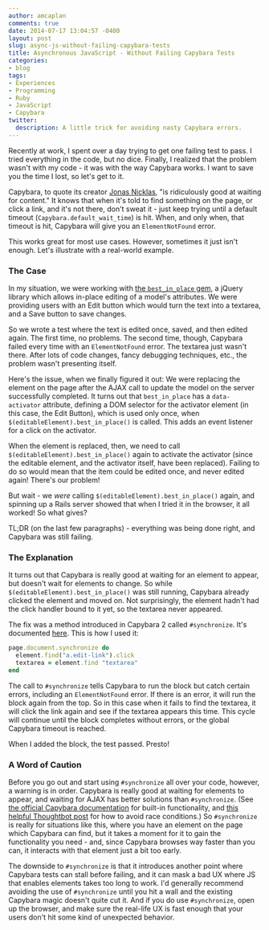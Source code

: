 ```yaml
---
author: amcaplan
comments: true
date: 2014-07-17 13:04:57 -0400
layout: post
slug: async-js-without-failing-capybara-tests
title: Asynchronous JavaScript - Without Failing Capybara Tests
categories:
- blog
tags:
- Experiences
- Programming
- Ruby
- JavaScript
- Capybara
twitter:
  description: A little trick for avoiding nasty Capybara errors.
---
```


Recently at work, I spent over a day trying to get one failing test to pass.  I tried everything in the code, but no dice.  Finally, I realized that the problem wasn't with my code - it was with the way Capybara works.  I want to save you the time I lost, so let's get to it.

Capybara, to quote its creator [Jonas Nicklas](https://github.com/jnicklas), "is ridiculously good at waiting for content."  It knows that when it's told to find something on the page, or click a link, and it's not there, don't sweat it - just keep trying until a default timeout (`Capybara.default_wait_time`) is hit.  When, and only when, that timeout is hit, Capybara will give you an `ElementNotFound` error.

This works great for most use cases.  However, sometimes it just isn't enough.  Let's illustrate with a real-world example.

<!-- More -->

### The Case

In my situation, we were working with [the `best_in_place` gem](https://github.com/bernat/best_in_place), a jQuery library which allows in-place editing of a model's attributes.  We were providing users with an Edit button which would turn the text into a textarea, and a Save button to save changes.

So we wrote a test where the text is edited once, saved, and then edited again.  The first time, no problems.  The second time, though, Capybara failed every time with an `ElementNotFound` error.  The textarea just wasn't there.  After lots of code changes, fancy debugging techniques, etc., the problem wasn't presenting itself.

Here's the issue, when we finally figured it out: We were replacing the element on the page after the AJAX call to update the model on the server successfully completed.  It turns out that `best_in_place` has a `data-activator` attribute, defining a DOM selector for the activator element (in this case, the Edit Button), which is used only once, when `$(editableElement).best_in_place()` is called.  This adds an event listener for a click on the activator.

When the element is replaced, then, we need to call `$(editableElement).best_in_place()` again to activate the activator (since the editable element, and the activator itself, have been replaced).  Failing to do so would mean that the item could be edited once, and never edited again!  There's our problem!

But wait - we *were* calling `$(editableElement).best_in_place()` again, and spinning up a Rails server showed that when I tried it in the browser, it all worked!  So what gives?

TL;DR (on the last few paragraphs) - everything was being done right, and Capybara was still failing.

### The Explanation

It turns out that Capybara is really good at waiting for an element to appear, but doesn't wait for elements to change.  So while `$(editableElement).best_in_place()` was still running, Capybara already clicked the element and moved on.  Not surprisingly, the element hadn't had the click handler bound to it yet, so the textarea never appeared.

The fix was a method introduced in Capybara 2 called `#synchronize`.  It's documented [here](http://rubydoc.info/github/jnicklas/capybara/Capybara/Node/Base:synchronize).  This is how I used it:
``` ruby
page.document.synchronize do
  element.find("a.edit-link").click
  textarea = element.find "textarea"
end
```
The call to `#synchronize` tells Capybara to run the block but catch certain errors, including an `ElementNotFound` error.  If there is an error, it will run the block again from the top.  So in this case when it fails to find the textarea, it will click the link again and see if the textarea appears this time.  This cycle will continue until the block completes without errors, or the global Capybara timeout is reached.

When I added the block, the test passed.  Presto!

### A Word of Caution

Before you go out and start using `#synchronize` all over your code, however, a warning is in order.  Capybara is really good at waiting for elements to appear, and waiting for AJAX has better solutions than `#synchronize`.  (See [the official Capybara documentation] for built-in functionality, and [this helpful Thoughtbot post] for how to avoid race conditions.)  So `#synchronize` is really for situations like this, where you have an element on the page which Capybara can find, but it takes a moment for it to gain the functionality you need - and, since Capybara browses way faster than you can, it interacts with that element just a bit too early.

The downside to `#synchronize` is that it introduces another point where Capybara tests can stall before failing, and it can mask a bad UX where JS that enables elements takes too long to work.  I'd generally recommend avoiding the use of `#synchronize` until you hit a wall and the existing Capybara magic doesn't quite cut it.  And if you do use `#synchronize`, open up the browser, and make sure the real-life UX is fast enough that your users don't hit some kind of unexpected behavior.

[the official Capybara documentation]:https://github.com/jnicklas/capybara#asynchronous-javascript-ajax-and-friends
[this helpful Thoughtbot post]:http://robots.thoughtbot.com/automatically-wait-for-ajax-with-capybara
